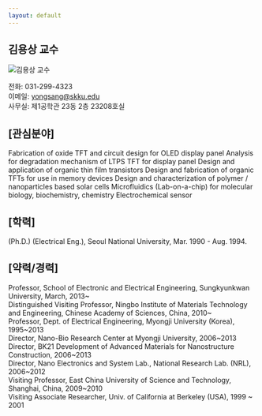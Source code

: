 ```yaml
---
layout: default
---
```


## 김용상 교수

![김용상 교수](https://ice.skku.edu/_attach/professor/EGcvfBppaXBFCkuRshkm.jpg)

전화: 031-299-4323  
이메일: yongsang@skku.edu  
사무실: 제1공학관 23동 2층 23208호실  

## [관심분야]
Fabrication of oxide TFT and circuit design for OLED display panel 
Analysis for degradation mechanism of LTPS TFT for display panel 
Design and application of organic thin film transistors 
Design and fabrication of organic TFTs for use in memory devices 
Design and characterization of polymer / nanoparticles based solar cells 
Microfluidics (Lab-on-a-chip) for molecular biology, biochemistry, chemistry 
Electrochemical sensor

## [학력]
(Ph.D.) (Electrical Eng.), Seoul National University, Mar. 1990 - Aug. 1994.

## [약력/경력]
Professor, School of Electronic and Electrical Engineering, Sungkyunkwan University, March, 2013~  
Distinguished Visiting Professor, Ningbo Institute of Materials Technology and Engineering, Chinese Academy of Sciences, China, 2010~  
Professor, Dept. of Electrical Engineering, Myongji University (Korea), 1995~2013   
Director, Nano-Bio Research Center at Myongji University, 2006~2013   
Director, BK21 Development of Advanced Materials for Nanostructure Construction, 2006~2013   
Director, Nano Electronics and System Lab., National Research Lab. (NRL), 2006~2012  
Visiting Professor, East China University of Science and Technology, Shanghai, China, 2009~2010  
Visiting Associate Researcher, Univ. of California at Berkeley (USA), 1999 ~ 2001  

